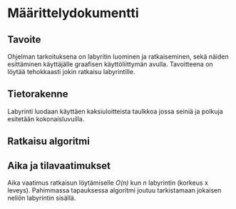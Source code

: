 # Määrittelydokumentti

## Tavoite

Ohjelman tarkoituksena on labyritin luominen ja ratkaiseminen, sekä näiden esittäminen käyttäjälle graafisen käyttöliittymän avulla. Tavoitteena on löytää tehokkaasti jokin ratkaisu labyrintille.

## Tietorakenne

Labyrinti luodaan käyttäen kaksiuloitteista taulkkoa jossa seiniä ja polkuja esitetään kokonaisluvuilla.

## Ratkaisu algoritmi


## Aika ja tilavaatimukset

Aika vaatimus ratkaisun löytämiselle *O(n)* kun *n* labyrintin (korkeus x leveys). Pahimmassa tapauksessa algoritmi joutuu tarkistamaan jokaisen neliön labyrintin sisällä.

